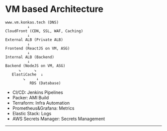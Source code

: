 # VM based Architecture

```
www.vm.konkas.tech (DNS)
          ↓
CloudFront (CDN, SSL, WAF, Caching)
          ↓
External ALB (Private ALB)
          ↓
Frontend (ReactJS on VM, ASG)
          ↓
Internal ALB (Backend)
          ↓
Backend (NodeJS on VM, ASG)
      ↘      ↘
   ElastiCache  ↓
        ↘     ↓
           RDS (Database)

```

- CI/CD: Jenkins Pipelines
- Packer: AMI Build
- Terraform: Infra Automation
- Prometheus&Grafana: Metrics
- Elastic Stack: Logs
- AWS Secrets Manager: Secrets Management
---